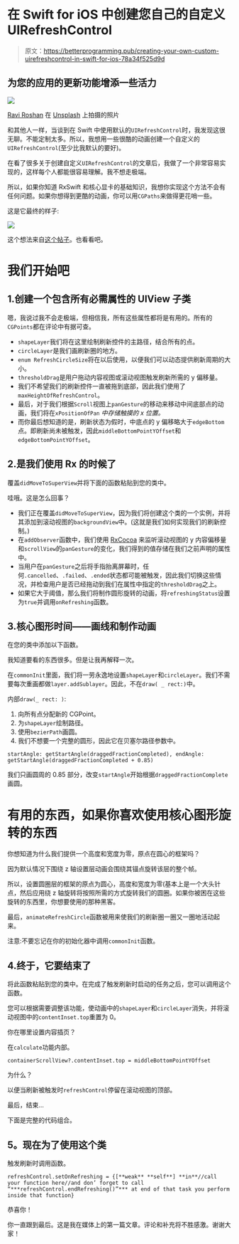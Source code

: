 # 在 Swift for iOS 中创建您自己的自定义 UIRefreshControl

> 原文：<https://betterprogramming.pub/creating-your-own-custom-uirefreshcontrol-in-swift-for-ios-78a34f525d9d>

## 为您的应用的更新功能增添一些活力

![](img/0bc5c995fc8ea1c55f9636f2c003e580.png)

[Ravi Roshan](https://unsplash.com/@ravi_roshan_inc?utm_source=unsplash&utm_medium=referral&utm_content=creditCopyText) 在 [Unsplash](https://unsplash.com/s/photos/life?utm_source=unsplash&utm_medium=referral&utm_content=creditCopyText) 上拍摄的照片

和其他人一样，当谈到在 Swift 中使用默认的`UIRefreshControl`时，我发现这很无聊。不能定制太多。所以，我想用一些很酷的动画创建一个自定义的`UIRefreshControl`(至少比我默认的要好)。

在看了很多关于创建自定义`UIRefreshControl`的文章后，我做了一个非常容易实现的，这样每个人都能很容易理解。我不想走极端。

所以，如果你知道 RxSwift 和核心显卡的基础知识，我想你实现这个方法不会有任何问题。如果你想得到更酷的动画，你可以用`CGPaths`来做得更花哨一些。

这是它最终的样子:

![](img/b8598815dc51a04e3414a8eb527c45ee.png)

这个想法来自[这个帖子](https://medium.com/@topLayoutGuide/so-i-wanted-to-animate-a-uirefreshcontrol-34bd8ff65d8f)。也看看吧。

# 我们开始吧

## 1.创建一个包含所有必需属性的 UIView 子类

嗯，我说过我不会走极端，但相信我，所有这些属性都将是有用的。所有的`CGPoints`都在评论中有据可查。

*   `shapeLayer`我们将在这里绘制刷新控件的主路径，结合所有的点。
*   `circleLayer`是我们画刷新圈的地方。
*   `enum RefreshCircleSize`将在以后使用，以便我们可以动态提供刷新周期的大小。
*   `thresholdDrag`是用户拖动内容视图或滚动视图触发刷新所需的 y 偏移量。
*   我们不希望我们的刷新控件一直被拖到底部，因此我们使用了`maxHeightOfRefreshControl`。
*   最后，对于我们根据`Scroll`视图上`panGesture`的移动来移动中间底部点的动画，我们将在`xPositionOfPan` *中存储触摸的 x 位置。*
*   而你最后想知道的是，刷新状态为假时，中底点的 y 偏移略大于`edgeBottom`点。即刷新尚未被触发，因此`middleBottomPointYOffset`和`edgeBottomPointYOffset`。

## 2.是我们使用 Rx 的时候了

覆盖`didMoveToSuperView`并将下面的函数粘贴到您的类中。

哇哦。这是怎么回事？

*   我们正在覆盖`didMoveToSuperView`，因为我们将创建这个类的一个实例，并将其添加到滚动视图的`backgroundView`中。(这就是我们如何实现我们的刷新控制。)
*   在`addObserver`函数中，我们使用 [RxCocoa](https://github.com/ReactiveX/RxSwift/tree/master/RxCocoa) 来监听滚动视图的 y 内容偏移量和`scrollView`的`panGesture`的变化，我们得到的值存储在我们之前声明的属性中。
*   当用户在`panGesture`之后将手指抬离屏幕时，任何`.cancelled`、`.failed`、`.ended`状态都可能被触发，因此我们切换这些情况，并检查用户是否已经拖动到我们在属性中指定的`thresholdDrag`之上。
*   如果它大于阈值，那么我们将制作圆形旋转的动画，将`refreshingStatus`设置为`true`并调用`onRefreshing`函数。

## 3.核心图形时间——画线和制作动画

在您的类中添加以下函数。

我知道要看的东西很多。但是让我再解释一次。

在`commonInit`里面，我们将一劳永逸地设置`shapeLayer`和`circleLayer`。我们不需要每次重画都做`layer.addSublayer`。因此，不在`draw( _ rect:)`中。

内部`draw(_ rect: )`:

1.  向所有点分配新的 CGPoint。
2.  为`shapeLayer`绘制路径。
3.  使用`bezierPath`画圆。
4.  我们不想要一个完整的圆形，因此它在贝塞尔路径参数中。

```
startAngle: getStartAngle(draggedFractionCompleted), endAngle: getStartAngle(draggedFractionCompleted + 0.85)
```

我们只画圆周的 0.85 部分，改变`startAngle`开始根据`draggedFractionComplete`画圆。

# 有用的东西，如果你喜欢使用核心图形旋转的东西

你想知道为什么我们提供一个高度和宽度为零，原点在圆心的框架吗？

因为默认情况下围绕 z 轴设置层动画会围绕其锚点旋转该层的整个帧。

所以，设置圆圈层的框架的原点为圆心，高度和宽度为零(基本上是一个大头针点，然后应用绕 z 轴旋转将按照所需的方式旋转我们的圆圈。如果你被困在这些旋转的东西里，你想要使用的那种黑客。

最后，`animateRefreshCircle`函数被用来使我们的刷新圈一圈又一圈地活动起来。

注意:不要忘记在你的初始化器中调用`commonInit`函数。

## 4.终于，它要结束了

将此函数粘贴到您的类中。在完成了触发刷新时启动的任务之后，您可以调用这个函数。

您可以根据需要调整该功能，使动画中的`shapeLayer`和`circleLayer`消失，并将滚动视图中的`contentInset.top`重置为 0。

你在哪里设置内容插页？

在`calculate`功能内部。

```
containerScrollView?.contentInset.top = middleBottomPointYOffset
```

为什么？

以便当刷新被触发时`refreshControl`停留在滚动视图的顶部。

最后，结束…

下面是完整的代码组合。

## **5。现在为了使用这个类**

触发刷新时调用函数。

```
refreshControl.setOnRefreshing = {[**weak** **self**] **in**//call your function here//and don’ forget to call “***refreshControl.endRefreshing()”*** at end of that task you perform inside that function}
```

恭喜你！

你一直跟到最后。这是我在媒体上的第一篇文章。评论和补充将不胜感激。谢谢大家！